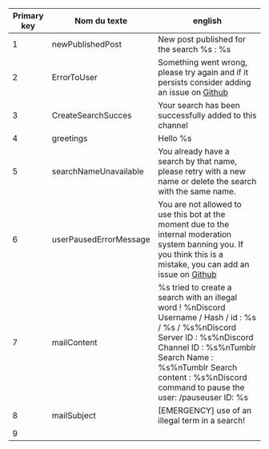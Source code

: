 | Primary key | Nom du texte           | english                                                                                                                                                                                                                                                      |
|-------------|------------------------|--------------------------------------------------------------------------------------------------------------------------------------------------------------------------------------------------------------------------------------------------------------|
| 1           | newPublishedPost       | New post published for the search %s : %s                                                                                                                                                                                                                    |
| 2           | ErrorToUser            | Something went wrong, please try again and if it persists consider adding an issue on [Github](https://github.com/Lucielle-Voeffray/TumblrFeed/issues/new)                                                                                                   |
| 3           | CreateSearchSucces     | Your search has been successfully added to this channel                                                                                                                                                                                                      |
| 4           | greetings              | Hello %s                                                                                                                                                                                                                                                     |
| 5           | searchNameUnavailable  | You already have a search by that name, please retry with a new name or delete the search with the same name.                                                                                                                                                |
| 6           | userPausedErrorMessage | You are not allowed to use this bot at the moment due to the internal moderation system banning you. If you think this is a mistake, you can add an issue on [Github](https://github.com/Lucielle-Voeffray/TumblrFeed/issues/new)                            |
| 7           | mailContent            | %s tried to create a search with an illegal word ! %nDiscord Username / Hash / id : %s / %s / %s%nDiscord Server ID : %s%nDiscord Channel ID : %s%nTumblr Search Name : %s%nTumblr Search content : %s%nDiscord command to pause the user: /pauseuser ID: %s |
| 8           | mailSubject            | [EMERGENCY] use of an illegal term in a search!                                                                                                                                                                                                              |
| 9           |                        |
